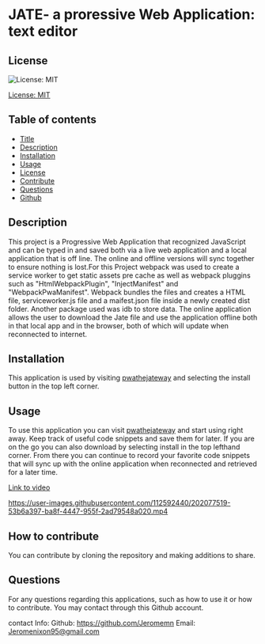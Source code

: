 
# JATE- a proressive Web Application: text editor 

## License
![License: MIT](https://img.shields.io/badge/License-MIT-yellow.svg)

[License: MIT](https://opensource.org/licenses/MIT)
	

## Table of contents
* [Title](#title) 
* [Description](#description)
* [Installation](#installation)
* [Usage](#usage)
* [License](#license)
* [Contribute](#contribute)
* [Questions](#questions)
* [Github](#github)

## Description
This project is a Progressive Web Application that recognized JavaScript and can be typed in and saved both via a live web application and a local application that is off line. The online and offline versions will sync together to ensure nothing is lost.For this Project webpack was used to create a service worker to get static assets pre cache as well as webpack pluggins such as "HtmlWebpackPlugin", "InjectManifest" and "WebpackPwaManifest". Webpack bundles the files and creates a HTML file, serviceworker.js file and a maifest.json file inside a newly created dist folder. Another package used was idb to store data. The online application allows the user to download the Jate file and use the application offline both in that local app and in the browser, both of which will update when reconnected to internet.
    
## Installation
This application is used by visiting [pwathejateway](https://pwathejateway.herokuapp.com/) and selecting the install button in the top left corner.

## Usage
To use this application you can visit [pwathejateway](https://pwathejateway.herokuapp.com/) and start using right away. Keep track of useful code snippets and save them for later. If you are on the go you can also download by selecting install in the top lefthand corner. From there you can continue to record your favorite code snippets that will sync up with the online application when reconnected and retrieved for a later time. 

[Link to video](https://watch.screencastify.com/v/RXjVtQLkmZHlEC07cora)


https://user-images.githubusercontent.com/112592440/202077519-53b6a397-ba8f-4447-955f-2ad79548a020.mp4



## How to contribute
You can contribute by cloning the repository and making additions to share.




## Questions
For any questions regarding this applications, such as how to use it or how to contribute. You may contact through this Github account.

contact Info:
Github: https://github.com/Jeromemn
Email: [Jeromenixon95@gmail.com](mailto:Jeromenixon95@gmail.com)
